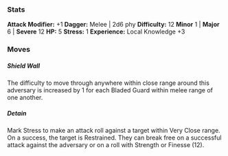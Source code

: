 ### Stats
**Attack Modifier:** +1
**Dagger:** Melee | 2d6 phy
**Difficulty:** 12
**Minor** 1 | **Major** 6 | **Severe** 12
**HP:** 5
**Stress:** 1
**Experience:** Local Knowledge +3
### Moves
##### Shield Wall
The difficulty to move through anywhere within close range around this adversary is increased by 1 for each Bladed Guard within melee range of one another.
##### Detain
Mark Stress to make an attack roll against a target within Very Close range. On a success, the target is Restrained. They can break free on a successful attack against the adversary or on a roll with Strength or Finesse (12).